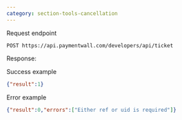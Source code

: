 ```yaml
---
category: section-tools-cancellation
---
```


Request endpoint

```
POST https://api.paymentwall.com/developers/api/ticket
```

Response:

Success example

```json
{"result":1}
```

Error example

```json
{"result":0,"errors":["Either ref or uid is required"]}
```